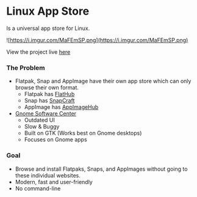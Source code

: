 # Linux App Store
Is a universal app store for Linux.

![https://i.imgur.com/MaFEmSP.png](https://i.imgur.com/MaFEmSP.png)

View the project live [here](https://chadalen.github.io/linux-app-store/)

### The Problem
* Flatpak, Snap and AppImage have their own app store which can only browse their own format.
    * Flatpak has [FlatHub](https://flathub.org/home)
    * Snap has [SnapCraft](https://snapcraft.io/store)
    * AppImage has [AppImageHub](https://appimage.github.io/apps/)
* [Gnome Software Center](https://wiki.gnome.org/Apps/Software)
    * Outdated UI
    * Slow & Buggy
    * Built on GTK (Works best on Gnome desktops)
    * Focuses on Gnome apps
    
### Goal
* Browse and install Flatpaks, Snaps, and AppImages without going to these individual websites. 
* Modern, fast and user-friendly
* No command-line
